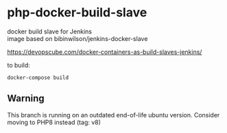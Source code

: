# php-docker-build-slave
docker build slave for Jenkins  
image based on bibinwilson/jenkins-docker-slave  

https://devopscube.com/docker-containers-as-build-slaves-jenkins/

to build:

`docker-compose build`

## Warning
This branch is running on an outdated end-of-life ubuntu version. Consider moving to PHP8 instead (tag: v8)